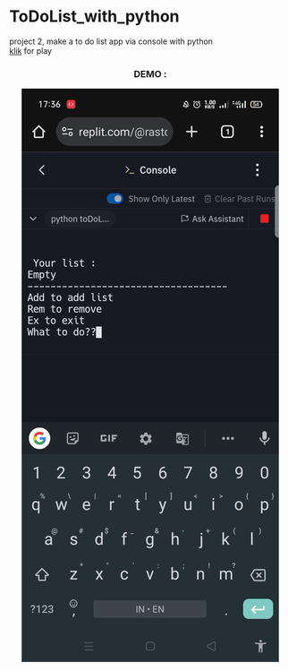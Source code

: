 # ToDoList_with_python
project 2, make a to do list app via console with python  
[klik](https://replit.com/@rastong22/ToDoListwithpython) for play  
<h3 align="center">DEMO :</h3>
<div align="center">
  <img src="https://raw.githubusercontent.com/ilfa-sketch/File-file-gambar-gratis-/refs/heads/main/Record_2025-08-02-17-36-31-ezgif.com-video-to-gif-converter.gif" 
       style="max-width: 100%;" />
  <br>
